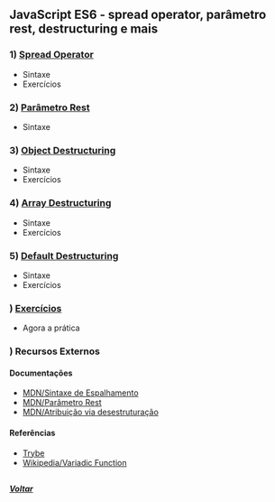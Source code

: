 ## JavaScript ES6 - spread operator, parâmetro rest, destructuring e mais

### 1) [Spread Operator](Z-conteudo-recursos/spread-operator.md#spread-operator)
- Sintaxe
- Exercícios

### 2) [Parâmetro Rest](Z-conteudo-recursos/parametro-rest.md#parâmetro-rest)
- Sintaxe

### 3) [Object Destructuring](Z-conteudo-recursos/object-destructuring.md#object-destructuring)
- Sintaxe
- Exercícios

### 4) [Array Destructuring](Z-conteudo-recursos/array-destructuring.md#array-destructuring)
- Sintaxe
- Exercícios

### 5) [Default Destructuring](Z-conteudo-recursos/default-destructuring.md#default-destructuring)
- Sintaxe
- Exercícios

### ) [Exercícios](X-agora-a-pratica/exercicios.md#exercícios)
- Agora a prática

### ) Recursos Externos

#### Documentações
- [MDN/Sintaxe de Espalhamento](https://developer.mozilla.org/pt-BR/docs/Web/JavaScript/Reference/Operators/Spread_syntax)
- [MDN/Parâmetro Rest](https://developer.mozilla.org/en-US/docs/Web/JavaScript/Reference/Functions/rest_parameters)
- [MDN/Atribuição via desestruturação](https://developer.mozilla.org/pt-BR/docs/Web/JavaScript/Reference/Operators/Destructuring_assignment)

#### Referências
- [Trybe](https://www.betrybe.com/)
- [Wikipedia/Variadic Function](https://en.wikipedia.org/wiki/Variadic_function)

##

##### [Voltar](https://github.com/nnnnadia/trybe-exercicios#bloco-8-higher-order-functions-do-javascript-es6)
